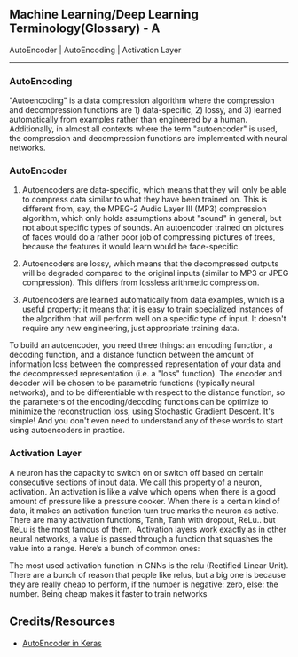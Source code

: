 ## Machine Learning/Deep Learning Terminology(Glossary) - A ##
AutoEncoder | AutoEncoding | Activation Layer
___
### AutoEncoding ###
"Autoencoding" is a data compression algorithm where the compression and decompression functions are 1) data-specific, 2) lossy, and 3) learned automatically from examples rather than engineered by a human. Additionally, in almost all contexts where the term "autoencoder" is used, the compression and decompression functions are implemented with neural networks.

### AutoEncoder ###

1) Autoencoders are data-specific, which means that they will only be able to compress data similar to what they have been trained on. This is different from, say, the MPEG-2 Audio Layer III (MP3) compression algorithm, which only holds assumptions about "sound" in general, but not about specific types of sounds. An autoencoder trained on pictures of faces would do a rather poor job of compressing pictures of trees, because the features it would learn would be face-specific.

2) Autoencoders are lossy, which means that the decompressed outputs will be degraded compared to the original inputs (similar to MP3 or JPEG compression). This differs from lossless arithmetic compression.

3) Autoencoders are learned automatically from data examples, which is a useful property: it means that it is easy to train specialized instances of the algorithm that will perform well on a specific type of input. It doesn't require any new engineering, just appropriate training data.

To build an autoencoder, you need three things: an encoding function, a decoding function, and a distance function between the amount of information loss between the compressed representation of your data and the decompressed representation (i.e. a "loss" function). The encoder and decoder will be chosen to be parametric functions (typically neural networks), and to be differentiable with respect to the distance function, so the parameters of the encoding/decoding functions can be optimize to minimize the reconstruction loss, using Stochastic Gradient Descent. It's simple! And you don't even need to understand any of these words to start using autoencoders in practice.

### Activation Layer ###
A neuron has the capacity to switch on or switch off based on certain consecutive sections of input data. We call this property of a neuron, activation.
An activation is like a valve which opens when there is a good amount of pressure like a pressure cooker. When there is a certain kind of data, it makes an activation function turn true marks the neuron as active. 
There are many activation functions, Tanh, Tanh with dropout, ReLu.. but ReLu is the most famous of them. 
Activation layers work exactly as in other neural networks, a value is passed through a function that squashes the value into a range. Here’s a bunch of common ones:

The most used activation function in CNNs is the relu (Rectified Linear Unit). There are a bunch of reason that people like relus, but a big one is because they are really cheap to perform, if the number is negative: zero, else: the number. Being cheap makes it faster to train networks


## Credits/Resources ##
 - [AutoEncoder in Keras](https://blog.keras.io/building-autoencoders-in-keras.html)
